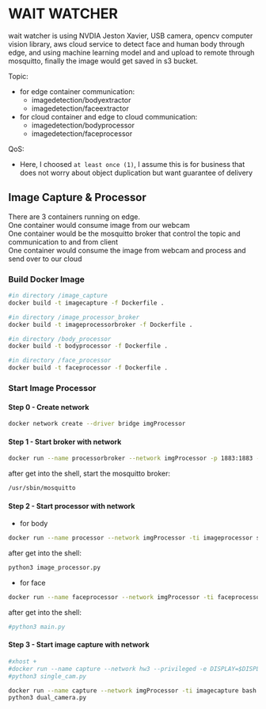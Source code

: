 # WAIT WATCHER
wait watcher is using NVDIA Jeston Xavier, USB camera, opencv computer vision library, aws cloud service to detect face and human body through edge, and using machine learning model and and upload to remote through mosquitto, finally the image would get saved in s3 bucket. 

Topic:  
* for edge container communication: 
  * imagedetection/bodyextractor  
  * imagedetection/faceextractor
* for cloud container and edge to cloud communication: 
  * imagedetection/bodyprocessor
  * imagedetection/faceprocessor

QoS:   
* Here, I choosed `at least once (1)`, I assume this is for business that does not worry about object duplication but want guarantee of delivery

## Image Capture & Processor
There are 3 containers running on edge.  
One container would consume image from our webcam  
One container would be the mosquitto broker that control the topic and communication to and from client  
One container would consume the image from webcam and process and send over to our cloud
### Build Docker Image
```sh
#in directory /image_capture
docker build -t imagecapture -f Dockerfile .

#in directory /image_processor_broker
docker build -t imageprocessorbroker -f Dockerfile .

#in directory /body_processor
docker build -t bodyprocessor -f Dockerfile .

#in directory /face_processor
docker build -t faceprocessor -f Dockerfile .
```
### Start Image Processor

#### Step 0 -  Create network
```sh
docker network create --driver bridge imgProcessor
```

#### Step 1 - Start broker with network
```sh
docker run --name processorbroker --network imgProcessor -p 1883:1883 -ti imageprocessorbroker sh
```
after get into the shell, start the mosquitto broker:
```sh
/usr/sbin/mosquitto
```

#### Step 2 - Start processor with network
* for body
```sh
docker run --name processor --network imgProcessor -ti imageprocessor sh
```
after get into the shell:
```sh
python3 image_processor.py
```

* for face
```sh
docker run --name faceprocessor --network imgProcessor -ti faceprocessor sh
```
after get into the shell:
```sh
#python3 main.py
```

#### Step 3 - Start image capture with network
```sh
#xhost +
#docker run --name capture --network hw3 --privileged -e DISPLAY=$DISPLAY -v /tmp/.X11-unix:/tmp/.X11-unix -ti imagecapture bash
#python3 single_cam.py

docker run --name capture --network imgProcessor -ti imagecapture bash
python3 dual_camera.py
```